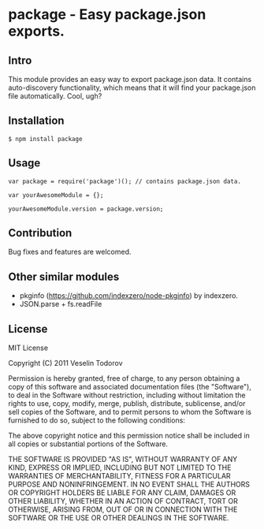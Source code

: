# package - Easy package.json exports.

## Intro

This module provides an easy way to export package.json data.
It contains auto-discovery functionality, which means that it will
find your package.json file automatically. Cool, ugh?

## Installation

	$ npm install package

## Usage

	var package = require('package')(); // contains package.json data.
	
	var yourAwesomeModule = {};
	
	yourAwesomeModule.version = package.version;

## Contribution

Bug fixes and features are welcomed.

## Other similar modules

- pkginfo (https://github.com/indexzero/node-pkginfo) by indexzero.
- JSON.parse + fs.readFile

## License

MIT License

Copyright (C) 2011 Veselin Todorov

Permission is hereby granted, free of charge, to any person obtaining a copy of
this software and associated documentation files (the "Software"), to deal in
the Software without restriction, including without limitation the rights to
use, copy, modify, merge, publish, distribute, sublicense, and/or sell copies
of the Software, and to permit persons to whom the Software is furnished to do
so, subject to the following conditions:

The above copyright notice and this permission notice shall be included in all
copies or substantial portions of the Software.

THE SOFTWARE IS PROVIDED "AS IS", WITHOUT WARRANTY OF ANY KIND, EXPRESS OR
IMPLIED, INCLUDING BUT NOT LIMITED TO THE WARRANTIES OF MERCHANTABILITY,
FITNESS FOR A PARTICULAR PURPOSE AND NONINFRINGEMENT. IN NO EVENT SHALL THE
AUTHORS OR COPYRIGHT HOLDERS BE LIABLE FOR ANY CLAIM, DAMAGES OR OTHER
LIABILITY, WHETHER IN AN ACTION OF CONTRACT, TORT OR OTHERWISE, ARISING FROM,
OUT OF OR IN CONNECTION WITH THE SOFTWARE OR THE USE OR OTHER DEALINGS IN THE
SOFTWARE.